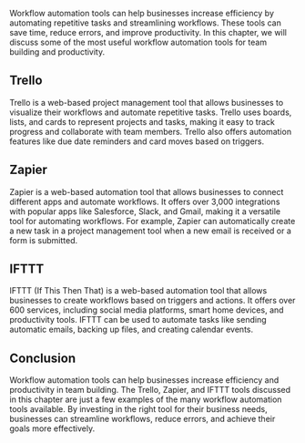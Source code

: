 
Workflow automation tools can help businesses increase efficiency by automating repetitive tasks and streamlining workflows. These tools can save time, reduce errors, and improve productivity. In this chapter, we will discuss some of the most useful workflow automation tools for team building and productivity.

Trello
------

Trello is a web-based project management tool that allows businesses to visualize their workflows and automate repetitive tasks. Trello uses boards, lists, and cards to represent projects and tasks, making it easy to track progress and collaborate with team members. Trello also offers automation features like due date reminders and card moves based on triggers.

Zapier
------

Zapier is a web-based automation tool that allows businesses to connect different apps and automate workflows. It offers over 3,000 integrations with popular apps like Salesforce, Slack, and Gmail, making it a versatile tool for automating workflows. For example, Zapier can automatically create a new task in a project management tool when a new email is received or a form is submitted.

IFTTT
-----

IFTTT (If This Then That) is a web-based automation tool that allows businesses to create workflows based on triggers and actions. It offers over 600 services, including social media platforms, smart home devices, and productivity tools. IFTTT can be used to automate tasks like sending automatic emails, backing up files, and creating calendar events.

Conclusion
----------

Workflow automation tools can help businesses increase efficiency and productivity in team building. The Trello, Zapier, and IFTTT tools discussed in this chapter are just a few examples of the many workflow automation tools available. By investing in the right tool for their business needs, businesses can streamline workflows, reduce errors, and achieve their goals more effectively.
